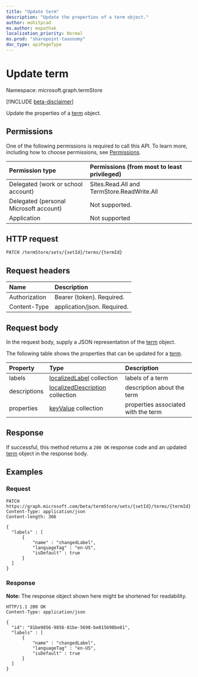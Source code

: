 ```yaml
---
title: "Update term"
description: "Update the properties of a term object."
author: mohitpcad
ms.author: mopathak
localization_priority: Normal
ms.prod: "sharepoint-taxonomy"
doc_type: apiPageType
---
```


# Update term
Namespace: microsoft.graph.termStore

[!INCLUDE [beta-disclaimer](../../includes/beta-disclaimer.md)]

Update the properties of a [term](../resources/termstore-term.md) object.

## Permissions
One of the following permissions is required to call this API. To learn more, including how to choose permissions, see [Permissions](/graph/permissions-reference).

|Permission type|Permissions (from most to least privileged)|
|:---|:---|
|Delegated (work or school account) | Sites.Read.All and TermStore.ReadWrite.All |
|Delegated (personal Microsoft account) | Not supported.    |
|Application | Not supported |


## HTTP request

<!-- {
  "blockType": "ignored"
}-->

``` http
PATCH /termStore/sets/{setId}/terms/{termId}
```

## Request headers
|Name|Description|
|:---|:---|
|Authorization|Bearer {token}. Required.|
|Content-Type|application/json. Required.|

## Request body
In the request body, supply a JSON representation of the [term](../resources/termstore-term.md) object.

The following table shows the properties that can be updated for a [term](../resources/termstore-term.md).

|Property|Type|Description|
|:---|:---|:---|
|labels|[localizedLabel](../resources/termstore-localizedlabel.md) collection|labels of a term|
|descriptions|[localizedDescription](../resources/termstore-localizeddescription.md) collection|description about the term|
|properties|[keyValue](../resources/keyvalue.md) collection|properties associated with the term|



## Response

If successful, this method returns a `200 OK` response code and an updated [term](../resources/termstore-term.md) object in the response body.

## Examples

### Request
<!-- {
  "blockType": "request",
  "name": "update_term"
} -->

``` http
PATCH https://graph.microsoft.com/beta/termStore/sets/{setId}/terms/{termId}
Content-Type: application/json
Content-length: 366

{
  "labels" : [
      {
          "name" : "changedLabel",
          "languageTag" : "en-US",
          "isDefault" : true
      }
  ]
}
```


### Response
**Note:** The response object shown here might be shortened for readability.
<!-- {
  "blockType": "response",
  "truncated": true,
  "@odata.type": "microsoft.graph.termStore.term"
}-->

``` http
HTTP/1.1 200 OK
Content-Type: application/json

{
  "id": "81be9856-9856-81be-5698-be815698be81",
  "labels" : [
      {
          "name" : "changedLabel",
          "languageTag" : "en-US",
          "isDefault" : true
      }
  ]
}
```

[microsoft.graph.termStore.term]: ../resources/termstore-term.md

<!--
{
  "type": "#page.annotation",
  "description": "Get term entity in termStore",
  "keywords": "term,termStore",
  "section": "documentation",
  "tocPath": "termStore/Update term",
  "suppressions": [
  ]
}
-->
